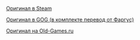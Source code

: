 [Оригинал в Steam](https://store.steampowered.com/app/38430/Kingpin__Life_of_Crime/ )

[Оригинал в GOG (в комплекте перевод от Фаргус)](https://www.gog.com/game/kingpin_life_of_crime?pp=4f12c3d54b0dbc8d912825dbed99fce00aa76abc)

[Оригинал на Old-Games.ru](https://www.old-games.ru/game/580.html)

